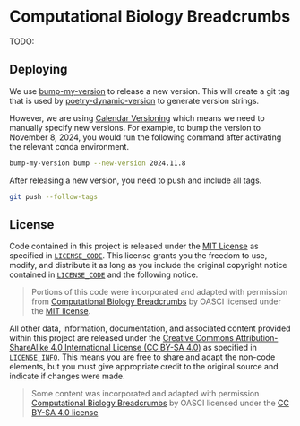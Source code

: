 # Computational Biology Breadcrumbs

TODO:

## Deploying

We use [bump-my-version](https://github.com/callowayproject/bump-my-version) to release a new version.
This will create a git tag that is used by [poetry-dynamic-version](https://github.com/mtkennerly/poetry-dynamic-versioning) to generate version strings.

However, we are using [Calendar Versioning](https://calver.org/) which means we need to manually specify new versions.
For example, to bump the version to November 8, 2024, you would run the following command after activating the relevant conda environment.

```bash
bump-my-version bump --new-version 2024.11.8
```

After releasing a new version, you need to push and include all tags.

```bash
git push --follow-tags
```

## License

Code contained in this project is released under the [MIT License](https://spdx.org/licenses/MIT.html) as specified in [`LICENSE_CODE`](https://gitlab.com/oasci/breadcrumbs/compbio/-/blob/main/LICENSE_CODE.md).
This license grants you the freedom to use, modify, and distribute it as long as you include the original copyright notice contained in [`LICENSE_CODE`](https://gitlab.com/oasci/breadcrumbs/compbio/-/blob/main/LICENSE_CODE.md) and the following notice.

> Portions of this code were incorporated and adapted with permission from [Computational Biology Breadcrumbs](https://gitlab.com/oasci/compbio) by OASCI licensed under the [MIT license](https://gitlab.com/oasci/breadcrumbs/compbio/-/blob/main/LICENSE_CODE.md).

All other data, information, documentation, and associated content provided within this project are released under the [Creative Commons Attribution-ShareAlike 4.0 International License (CC BY-SA 4.0)](https://creativecommons.org/licenses/by-sa/4.0/) as specified in [`LICENSE_INFO`](https://gitlab.com/oasci/breadcrumbs/compbio/-/blob/main/LICENSE_INFO.md).
This means you are free to share and adapt the non-code elements, but you must give appropriate credit to the original source and indicate if changes were made.

> Some content was incorporated and adapted with permission [Computational Biology Breadcrumbs](https://gitlab.com/oasci/compbio) by OASCI licensed under the [CC BY-SA 4.0 license](https://gitlab.com/oasci/breadcrumbs/compbio/-/blob/main/LICENSE_INFO.md)
